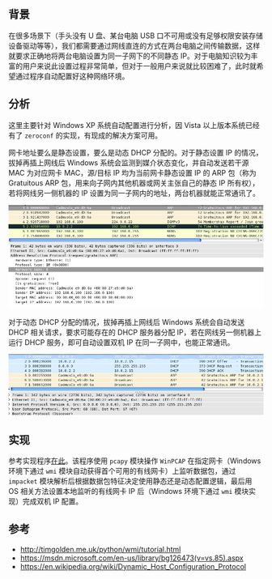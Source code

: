 ## 背景

在很多场景下（手头没有 U 盘、某台电脑 USB 口不可用或没有足够权限安装存储设备驱动等等），我们都需要通过网线直连的方式在两台电脑之间传输数据，这样就要求正确地将两台电脑设置为同一子网下的不同静态 IP。对于电脑知识较为丰富的用户来说此设置过程非常简单，但对于一般用户来说就比较困难了，此时就希望通过程序自动配置好这种网络环境。

## 分析

这里主要针对 Windows XP 系统自动配置进行分析，因 Vista 以上版本系统已经有了 `zeroconf` 的实现，有现成的解决方案可用。

网卡地址要么是静态设置，要么是动态 DHCP 分配的。对于静态设置 IP 的情况，拔掉再插上网线后 Windows 系统会监测到媒介状态变化，并自动发送若干源 MAC 为对应网卡 MAC，源/目标 IP 均为当前网卡静态设置 IP 的 ARP 包（称为 Gratuitous ARP 包，用来向子网内其他机器或网关主张自己的静态 IP 所有权），若将网线另一侧机器的 IP 设置为同一子网内的地址，两台机器就能正常通讯了。

![Static IP Capture](/uploads/2015-07-21/static-ip-pcap.png "静态 IP 抓包结果")

对于动态 DHCP 分配的情况，拔掉再插上网线后 Windows 系统会自动发送 DHCP 相关请求，要求可能存在的 DHCP 服务器分配 IP，若在网线另一侧机器上运行 DHCP 服务，即可自动设置双机 IP 在同一子网中，也能正常通讯。

![DHCP IP Capture](/uploads/2015-07-21/dhcp-ip-pcap.png "动态 DHCP 抓包结果")

## 实现

参考实现程序[在此](https://github.com/chaoslawful/nullconf)。该程序使用 `pcapy` 模块操作 `WinPCAP` 在指定网卡（Windows 环境下通过 `wmi` 模块自动获得首个可用的有线网卡）上监听数据包，通过 `impacket` 模块解析后根据数据包特征决定使用静态还是动态配置逻辑，最后用 OS 相关方法设置本地监听的有线网卡 IP 后（Windows 环境下通过 `wmi` 模块实现）完成双机 IP 配置。

## 参考

- http://timgolden.me.uk/python/wmi/tutorial.html
- https://msdn.microsoft.com/en-us/library/bg126473(v=vs.85).aspx
- https://en.wikipedia.org/wiki/Dynamic_Host_Configuration_Protocol

